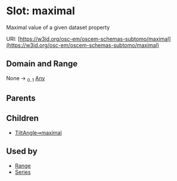 
# Slot: maximal

Maximal value of a given dataset property

URI: [https://w3id.org/osc-em/oscem-schemas-subtomo/maximal](https://w3id.org/osc-em/oscem-schemas-subtomo/maximal)


## Domain and Range

None &#8594;  <sub>0..1</sub> [Any](Any.md)

## Parents


## Children

 *  [TiltAngle➞maximal](TiltAngle_maximal.md)

## Used by

 * [Range](Range.md)
 * [Series](Series.md)
